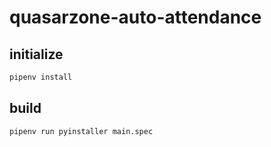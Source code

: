 # quasarzone-auto-attendance
## initialize
```bash
pipenv install
```
## build
```bash
pipenv run pyinstaller main.spec
```